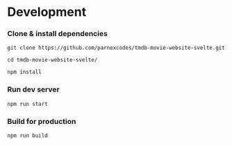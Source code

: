# Development

### Clone & install dependencies

`git clone https://github.com/parnexcodes/tmdb-movie-website-svelte.git`

`cd tmdb-movie-website-svelte/`

`npm install`

### Run dev server

`npm run start`

### Build for production

`npm run build`